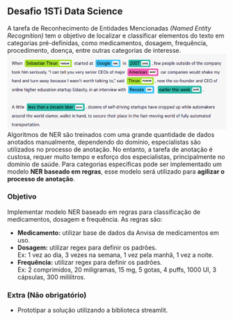 ## Desafio 1STi Data Science   

A tarefa de Reconhecimento de Entidades Mencionadas *(Named Entity Recognition)* tem o objetivo de localizar e classificar elementos do texto em categorias pré-definidas, como medicamentos, dosagem, frequência, procedimento, doença, entre outras categorias de interesse.
![NER](img/ner.png)  
Algoritmos de NER são treinados com uma grande quantidade de dados anotados manualmente, dependendo do domínio, especialistas são utilizados no processo de anotação. No entanto, a tarefa de anotação é custosa, requer muito tempo e esforço dos especialistas, principalmente no domínio de saúde. Para categorias específicas pode ser implementado um modelo **NER baseado em regras**, esse modelo será utilizado para **agilizar o processo de anotação**.

### Objetivo 
Implementar modelo NER baseado em regras para classificação de medicamentos, dosagem e frequência. As regras são:

* **Medicamento:** utilizar base de dados da Anvisa de medicamentos em uso.
* **Dosagem:** utilizar regex para definir os padrões.  
    Ex: 1 vez ao dia, 3 vezes na semana, 1 vez pela manhã, 1 vez a noite.
* **Frequência:** utilizar regex para definir os padrões.  
    Ex: 2 comprimidos, 20 miligramas, 15 mg, 5 gotas, 4 puffs, 1000 UI, 3 cápsulas, 300 mililitros.

### Extra (Não obrigatório)  
* Prototipar a solução utilizando a biblioteca streamlit.
